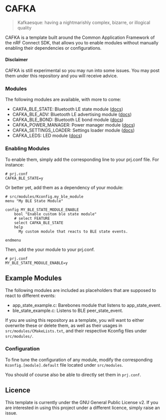 # CAFKA

> Kafkaesque: having a nightmarishly complex, bizarre, or illogical quality

CAFKA is a template built around the Common Application Framework of the
nRF Connect SDK, that allows you to enable modules without manually enabling
their dependencies or configurations.

#### Disclaimer
CAFKA is still experimental so you may run into some issues.
You may post them under this repository and you will receive advice.

### Modules

The following modules are available, with more to come:

- CAKFA_BLE_STATE: Bluetooth LE state module ([docs][ble_state])
- CAFKA_BLE_ADV: Bluetooth LE advertising module ([docs][ble_adv])
- CAFKA_BLE_BOND: Bluetooth LE bond module ([docs][ble_bond])
- CAFKA_POWER_MANAGER: Power manager module ([docs][power_mgr])
- CAFKA_SETTINGS_LOADER: Settings loader module ([docs][settings])
- CAFKA_LEDS: LED module ([docs][leds])

### Enabling Modules

To enable them, simply add the corresponding line to your prj.conf file.
For instance:

```
# prj.conf
CAFKA_BLE_STATE=y
```

Or better yet, add them as a dependency of your module:

```Kconfig
# src/modules/Kconfig.my_ble_module
menu "My BLE State Module"

config MY_BLE_STATE_MODULE_ENABLE
	bool "Enable custom ble state module"
	# select FEATURE
	select CAFKA_BLE_STATE
	help
	  My custom module that reacts to BLE state events.

endmenu

```

Then, add the your module to your prj.conf.

```
# prj.conf
MY_BLE_STATE_MODULE_ENABLE=y
```


## Example Modules

The following modules are included as placeholders that are supposed to react to different events:

- app_state_example.c: Barebones module that listens to app_state_event.
- ble_state_example.c: Listens to BLE peer_state_event.


If you are using this repository as a template, you will want to either overwrite these
or delete them, as well as their usages in `src/modules/CMakeLists.txt`, and their respective
Kconfig files under `src/modules/`.


### Configuration

To fine tune the configuration of any module, modify the corresponding
`Kconfig.[module].default` file located under `src/modules`.

You should of course also be able to directly set them in `prj.conf`.


## Licence

This template is currently under the GNU General Public License v2.
If you are interested in using this project under a different licence, simply raise an issue.


<!-- MODULES -->
[ble_state]: https://developer.nordicsemi.com/nRF_Connect_SDK/doc/latest/nrf/libraries/caf/ble_state.html
[ble_adv]: https://developer.nordicsemi.com/nRF_Connect_SDK/doc/latest/nrf/libraries/caf/ble_adv.html
[ble_bond]: https://developer.nordicsemi.com/nRF_Connect_SDK/doc/latest/nrf/libraries/caf/ble_bond.html
[power_mgr]: https://developer.nordicsemi.com/nRF_Connect_SDK/doc/latest/nrf/libraries/caf/power_manager.html
[settings]: https://developer.nordicsemi.com/nRF_Connect_SDK/doc/latest/nrf/libraries/caf/settings_loader.html
[leds]: https://developer.nordicsemi.com/nRF_Connect_SDK/doc/latest/nrf/libraries/caf/leds.html
